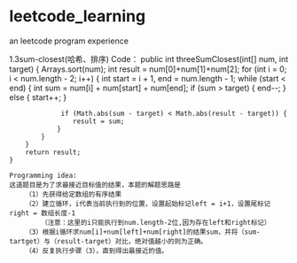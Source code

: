 # leetcode_learning
an leetcode program experience

1.3sum-closest(哈希、排序)
    Code：
    public int threeSumClosest(int[] num, int target) {
        Arrays.sort(num);
        int result = num[0]+num[1]+num[2];
        for (int i = 0; i < num.length - 2; i++) {
            int start = i + 1, end = num.length - 1;
             while (start < end) {
                 int sum = num[i] + num[start] + num[end];
                 if (sum > target)
                 {
                     end--;
                 } else {
                    start++;
                 }
                   
                 if (Math.abs(sum - target) < Math.abs(result - target)) {
                    result = sum;
                }
            }
        }
        return result;
    }
    
    Programming idea:
    这道题目是为了求最接近目标值的结果，本题的解题思路是
        （1）先获得给定数组的有序结果
        （2）建立循环，i代表当前执行到的位置，设置起始标记left = i+1，设置尾标记right = 数组长度-1
            （注意：这里的i只能执行到num.length-2位,因为存在left和right标记）
        （3）根据i循环求num[i]+num[left]+num[right]的结果sum，并将（sum-tartget）与（result-target）对比，绝对值越小的则为正确。
        （4）反复执行步骤（3），直到得出最接近的值。
    
    
